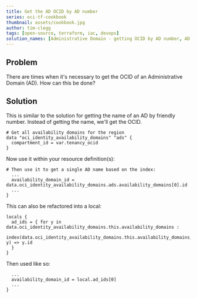 ```yaml
---
title: Get the AD OCID by AD number
series: oci-tf-cookbook
thumbnail: assets/cookbook.jpg
author: tim-clegg
tags: [open-source, terraform, iac, devops]
solution_names: [Administrative Domain - getting OCID by AD number, AD - getting OCID by AD number, IAM - getting the AD OCID programmatically]
---
```


## Problem
There are times when it's necessary to get the OCID of an Administrative Domain (AD).  How can this be done?

## Solution
This is similar to the solution for getting the name of an AD by friendly number.  Instead of getting the name, we'll get the OCID.

```
# Get all availability domains for the region
data "oci_identity_availability_domains" "ads" {
  compartment_id = var.tenancy_ocid
}
```

Now use it within your resource definition(s):

```
# Then use it to get a single AD name based on the index:
  ...
  availability_domain_id = data.oci_identity_availability_domains.ads.availability_domains[0].id
  ...
}
```

This can also be refactored into a local:

```
locals {
  ad_ids = { for y in data.oci_identity_availability_domains.this.availability_domains :
    index(data.oci_identity_availability_domains.this.availability_domains, y) => y.id
  }
}
```

Then used like so:
```
  ...
  availability_domain_id = local.ad_ids[0]
  ...
}
```
